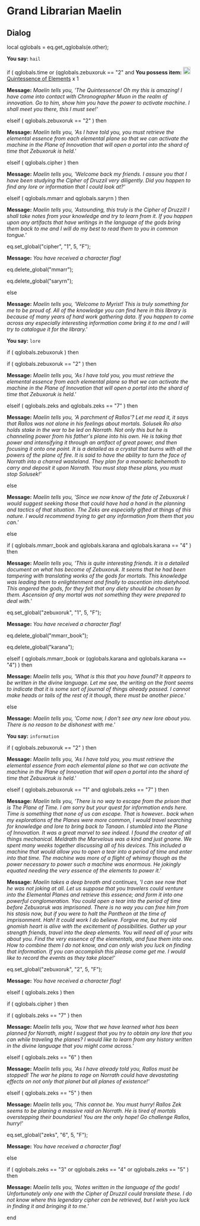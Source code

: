 # Grand Librarian Maelin


## Dialog

local qglobals = eq.get_qglobals(e.other);


**You say:** `hail`





if ( qglobals.time or (qglobals.zebuxoruk == "2" and **You possess item:**  <img style="background:url(/static/icons/blank_slot.gif);width:20px;height:20px;" src="/static/icons/item_1327.png" alt="" /> <a
                                href="/item/29165" data-url="29165" class="tooltip-link link">Quintessence of Elements</a> x 1



**Message:** <span class="text-warning">*Maelin tells you, 'The Quintessence! Oh my this is amazing! I have come into contact with Chronographer Muon in the realm of innovation. Go to him, show him you have the power to activate machine. I shall meet you there, this I must see!'*</span>






elseif ( qglobals.zebuxoruk == "2" ) then



**Message:** <span class="text-warning">*Maelin tells you, 'As I have told you, you must retrieve the elemental essence from each elemental plane so that we can activate the machine in the Plane of Innovation that will open a portal into the shard of time that Zebuxoruk is held.'*</span>






elseif ( qglobals.cipher ) then



**Message:** <span class="text-warning">*Maelin tells you, 'Welcome back my friends.  I assure you that I have been studying the Cipher of Druzzil very diligently.  Did you happen to find any lore or information that I could look at?'*</span>






elseif ( qglobals.mmarr and qglobals.saryrn ) then



**Message:** <span class="text-warning">*Maelin tells you, 'Astounding, this truly is the Cipher of Druzzil!  I shall take notes from your knowledge and try to learn from it.  If you happen upon any artifacts that have writings in the language of the gods bring them back to me and I will do my best to read them to you in common tongue.'*</span>



eq.set_global("cipher", "1", 5, "F");



**Message:** <span class="text-warning">*You have received a character flag!*</span>



eq.delete_global("mmarr");



eq.delete_global("saryrn");





else



**Message:** <span class="text-warning">*Maelin tells you, 'Welcome to Myrist!  This is truly something for me to be proud of.  All of the knowledge you can find here in this library is because of many years of hard work gathering data.  If you happen to come across any especially interesting information come bring it to me and I will try to catalogue it for the library.'*</span>





**You say:** `lore`




if ( qglobals.zebuxoruk ) then






if ( qglobals.zebuxoruk == "2" ) then




**Message:** <span class="text-warning">*Maelin tells you, 'As I have told you, you must retrieve the elemental essence from each elemental plane so that we can activate the machine in the Plane of Innovation that will open a portal into the shard of time that Zebuxoruk is held.'*</span>



elseif ( qglobals.zeks and qglobals.zeks == "7" ) then




**Message:** <span class="text-warning">*Maelin tells you, 'A parchment of Rallos'?  Let me read it, it says that Rallos was not alone in his feelings about mortals.  Solusek Ro also holds stake in the war to be led on Norrath.  Not only this but he is channeling power from his father's plane into his own.  He is taking that power and intensifying it through an artifact of great power, and then focusing it onto one point.  It is a detailed as a crystal that burns with all the powers of the plane of fire.  It is said to have the ability to turn the face of Norrath into a charred wasteland.  They plan for a manaetic behemoth to carry and deposit it upon Norrath.  You must stop these plans, you must stop Solusek!'*</span>



else




**Message:** <span class="text-warning">*Maelin tells you, 'Since we now know of the fate of Zebuxoruk I would suggest seeking those that could have had a hand in the planning and tactics of that situation.  The Zeks are especially gifted at things of this nature.  I would recommend trying to get any information from them that you can.'*</span>






else



if ( qglobals.mmarr_book and qglobals.karana and qglobals.karana == "4" ) then




**Message:** <span class="text-warning">*Maelin tells you, 'This is quite interesting friends.  It is a detailed document on what has become of Zebuxoruk.  It seems that he had been tampering with translating works of the gods for mortals.  This knowledge was leading them to enlightenment and finally to ascention into dietyhood.  This angered the gods, for they felt that any diety should be chosen by them.  Ascension of any mortal was not something they were prepared to deal with.'*</span>




eq.set_global("zebuxoruk", "1", 5, "F");




**Message:** <span class="text-warning">*You have received a character flag!*</span>




eq.delete_global("mmarr_book");




eq.delete_global("karana");








elseif ( qglobals.mmarr_book or (qglobals.karana and qglobals.karana == "4") ) then




**Message:** <span class="text-warning">*Maelin tells you, 'What is this that you have found?  It appears to be written in the divine language.  Let me see, the writing on the front seems to indicate that it is some sort of journal of things already passed.  I cannot make heads or tails of the rest of it though, there must be another piece.'*</span>








else




**Message:** <span class="text-warning">*Maelin tells you, 'Come now, I don't see any new lore about you.  There is no reason to be dishonest with me.'*</span>







**You say:** `information`




if ( qglobals.zebuxoruk == "2" ) then



**Message:** <span class="text-warning">*Maelin tells you, 'As I have told you, you must retrieve the elemental essence from each elemental plane so that we can activate the machine in the Plane of Innovation that will open a portal into the shard of time that Zebuxoruk is held.'*</span>






elseif ( qglobals.zebuxoruk == "1" and qglobals.zeks == "7" ) then



**Message:** <span class="text-warning">*Maelin tells you, 'There is no way to escape from the prison that is The Plane of Time.  I am sorry but your quest for information ends here.  Time is something that none of us can escape.  That is however.. back when my explorations of the Planes were more common, I would travel searching for knowledge and lore to bring back to Tanaan.  I stumbled into the Plane of Innovation.  It was a great marvel to see indeed.  I found the creator of all things mechanical.  Meldrath the Marvelous was a kind and just gnome.  We spent many weeks together discussing all of his devices.  This included a machine that would allow you to open a tear into a period of time and enter into that time.  The machine was more of a flight of whimsy though as the power necessary to power such a machine was enormous.  He jokingly equated needing the very essence of the elements to power it.'*</span>



**Message:** <span class="text-warning">*Maelin takes a deep breath and continues, 'I can see now that he was not joking at all.  Let us suppose that you travelers could venture into the Elemental Planes and retrieve this essence; and form it into one powerful conglomeration.  You could open a tear into the period of time before Zebuxoruk was imprisoned.  There is no way you can free him from his stasis now, but if you were to halt the Pantheon at the time of imprisonment.   Hah!  It could work I do believe.  Forgive me, but my old gnomish heart is alive with the excitement of possibilities.  Gather up your strength friends, travel into the deep elements.  You will need all of your wits about you.  Find the very essence of the elementals, and fuse them into one.  How to combine them I do not know, and can only wish you luck on finding that information.  If you can accomplish this please come get me.  I would like to record the events as they take place!'*</span>



eq.set_global("zebuxoruk", "2", 5, "F");



**Message:** <span class="text-warning">*You have received a character flag!*</span>






elseif ( qglobals.zeks ) then






if ( qglobals.cipher ) then








if ( qglobals.zeks == "7" ) then





**Message:** <span class="text-warning">*Maelin tells you, 'Now that we have learned what has been planned for Norrath, might I suggest that you try to obtain any lore that you can while traveling the planes?  I would like to learn from any history written in the divine language that you might come across.'*</span>










elseif ( qglobals.zeks == "6" ) then





**Message:** <span class="text-warning">*Maelin tells you, 'As I have already told you, Rallos must be stopped!  The war he plans to rage on Norrath could have devastating effects on not only that planet but all planes of existence!'*</span>










elseif ( qglobals.zeks == "5" ) then





**Message:** <span class="text-warning">*Maelin tells you, 'This cannot be.  You must hurry!  Rallos Zek seems to be planing a massive raid on Norrath.  He is tired of mortals overstepping their boundaries!  You are the only hope!  Go challenge Rallos, hurry!'*</span>





eq.set_global("zeks", "6", 5, "F");





**Message:** <span class="text-warning">*You have received a character flag!*</span>






else




if ( qglobals.zeks == "3" or qglobals.zeks == "4" or qglobals.zeks == "5" ) then





**Message:** <span class="text-warning">*Maelin tells you, 'Notes written in the language of the gods!  Unfortunately only one with the Cipher of Druzzil could translate these.  I do not know where this legendary cipher can be retrieved, but I wish you luck in finding it and bringing it to me.'*</span>










end
